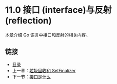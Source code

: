 # 11.0 接口 (interface)与反射 (reflection)

本章介绍 Go 语言中接口和反射的相关内容。

## 链接

- [目录](getting-started.md)
- 上一章：[垃圾回收和 SetFinalizer](10.8.md)
- 下一节：[接口是什么](11.1.md)

